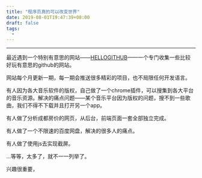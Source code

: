 ```yaml
---
title: "程序员真的可以改变世界"
date: 2019-08-01T19:47:39+08:00
draft: false
tags: 
  - 
---
```

----

最近遇到一个特别有意思的网站——[HELLOGITHUB](https://hellogithub.com/)——一个专门收集一些比较好玩有意思的github的网站。

网站每个月更新一期，每一期会推送很多精彩的项目，也不局限任何开发语言。

有人因为各大音乐软件的版权，自己做了一个chrome插件，可以搜集到各大平台的音乐资源。解决的痛点问题——某个音乐平台因为版权的问题，搜不到一些歌曲，我们不得不下载并且打开另一个app。

有人做了分析成都房价的网页，从后台，前端页面一套全部独立完成。

有人做了一个不限速的百度网盘，解决的很多人的痛点。

有人做了使用js去实现截屏。

...等等，太多了，就不一一列举了。

兴趣很重要，




